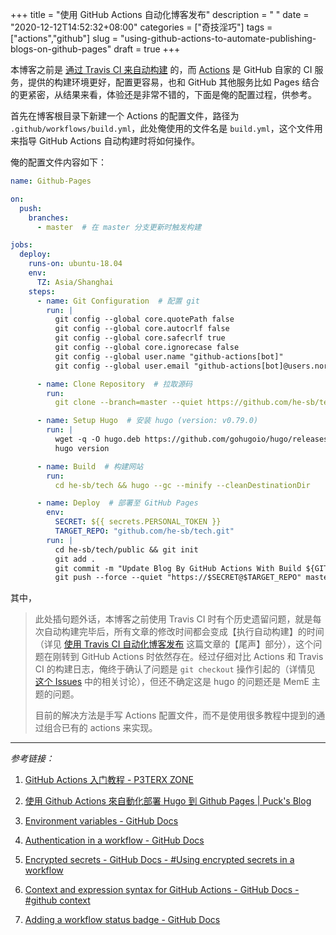 +++
title = "使用 GitHub Actions 自动化博客发布"
description = " "
date = "2020-12-12T14:52:32+08:00"
categories = ["奇技淫巧"]
tags = ["actions","github"]
slug = "using-github-actions-to-automate-publishing-blogs-on-github-pages"
draft = true
+++

本博客之前是 [通过 Travis CI 来自动构建](/posts/using-travis-ci-to-automate-publishing-blogs-on-github-pages) 的，而 [Actions](https://github.com/features/actions) 是 GitHub 自家的 CI 服务，提供的构建环境更好，配置更容易，也和 GitHub 其他服务比如 Pages 结合的更紧密，从结果来看，体验还是非常不错的，下面是俺的配置过程，供参考。

首先在博客根目录下新建一个 Actions 的配置文件，路径为 `.github/workflows/build.yml`，此处俺使用的文件名是 `build.yml`，这个文件用来指导 GitHub Actions 自动构建时将如何操作。

俺的配置文件内容如下：

```yaml
name: Github-Pages

on:
  push:
    branches:
      - master  # 在 master 分支更新时触发构建

jobs:
  deploy:
    runs-on: ubuntu-18.04
    env:
      TZ: Asia/Shanghai
    steps:
      - name: Git Configuration  # 配置 git
        run: |
          git config --global core.quotePath false
          git config --global core.autocrlf false
          git config --global core.safecrlf true
          git config --global core.ignorecase false
          git config --global user.name "github-actions[bot]"
          git config --global user.email "github-actions[bot]@users.noreply.github.com"

      - name: Clone Repository  # 拉取源码
        run:
          git clone --branch=master --quiet https://github.com/he-sb/tech.git he-sb/tech

      - name: Setup Hugo  # 安装 hugo (version: v0.79.0)
        run: |
          wget -q -O hugo.deb https://github.com/gohugoio/hugo/releases/download/v0.79.0/hugo_extended_0.79.0_Linux-64bit.deb && sudo dpkg -i hugo.deb
          hugo version

      - name: Build  # 构建网站
        run:
          cd he-sb/tech && hugo --gc --minify --cleanDestinationDir

      - name: Deploy  # 部署至 GitHub Pages
        env:
          SECRET: ${{ secrets.PERSONAL_TOKEN }}
          TARGET_REPO: "github.com/he-sb/tech.git"
        run: |
          cd he-sb/tech/public && git init
          git add .
          git commit -m "Update Blog By GitHub Actions With Build ${GITHUB_RUN_NUMBER}"
          git push --force --quiet "https://$SECRET@$TARGET_REPO" master:gh-pages
```

其中，

> 此处插句题外话，本博客之前使用 Travis CI 时有个历史遗留问题，就是每次自动构建完毕后，所有文章的修改时间都会变成【执行自动构建】的时间（详见 [使用 Travis CI 自动化博客发布](/posts/using-travis-ci-to-automate-publishing-blogs-on-github-pages/) 这篇文章的【尾声】部分），这个问题在刚转到 GitHub Actions 时依然存在。经过仔细对比 Actions 和 Travis CI 的构建日志，俺终于确认了问题是 `git checkout` 操作引起的（详情见 [这个 Issues](https://github.com/reuixiy/hugo-theme-meme/issues/107) 中的相关讨论），但还不确定这是 hugo 的问题还是 MemE 主题的问题。
> 
> 目前的解决方法是手写 Actions 配置文件，而不是使用很多教程中提到的通过组合已有的 actions 来实现。

---

*参考链接：*

1. [GitHub Actions 入门教程 - P3TERX ZONE](https://p3terx.com/archives/github-actions-started-tutorial.html)

2. [使用 Github Actions 來自動化部署 Hugo 到 Github Pages | Puck's Blog](https://blog.puckwang.com/post/2020/use-github-actions-deploy-hugo/)

3. [Environment variables - GitHub Docs](https://docs.github.com/en/free-pro-team@latest/actions/reference/environment-variables)

4. [Authentication in a workflow - GitHub Docs](https://docs.github.com/en/free-pro-team@latest/actions/reference/authentication-in-a-workflow)

5. [Encrypted secrets - GitHub Docs - #Using encrypted secrets in a workflow](https://docs.github.com/en/free-pro-team@latest/actions/reference/encrypted-secrets#using-encrypted-secrets-in-a-workflow)

6. [Context and expression syntax for GitHub Actions - GitHub Docs - #github context](https://docs.github.com/en/free-pro-team@latest/actions/reference/context-and-expression-syntax-for-github-actions#github-context)

7. [Adding a workflow status badge - GitHub Docs](https://docs.github.com/en/free-pro-team@latest/actions/managing-workflow-runs/adding-a-workflow-status-badge)
